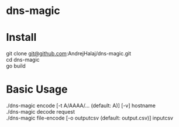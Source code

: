 # dns-magic

# Install
git clone git@github.com:AndrejHalaj/dns-magic.git\
cd dns-magic\
go build

# Basic Usage
./dns-magic encode [-t A/AAAA/... (default: A)] [-v] hostname\
./dns-magic decode request\
./dns-magic file-encode [-o outputcsv (default: output.csv)] inputcsv
